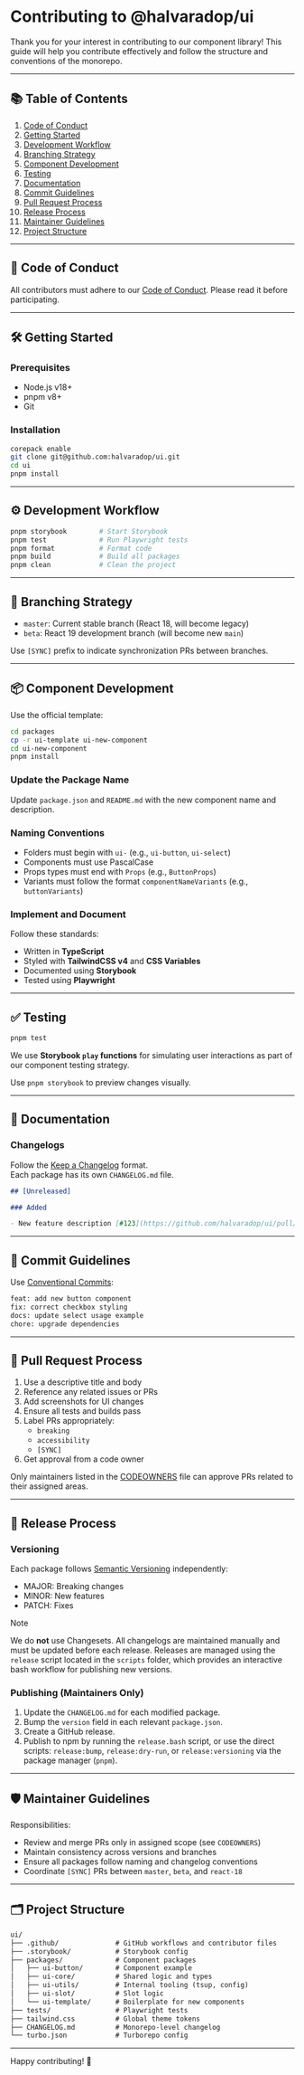 # Contributing to @halvaradop/ui

Thank you for your interest in contributing to our component library! This guide will help you contribute effectively and follow the structure and conventions of the monorepo.

---

## 📚 Table of Contents

1. [Code of Conduct](#code-of-conduct)
2. [Getting Started](#getting-started)
3. [Development Workflow](#development-workflow)
4. [Branching Strategy](#branching-strategy)
5. [Component Development](#component-development)
6. [Testing](#testing)
7. [Documentation](#documentation)
8. [Commit Guidelines](#commit-guidelines)
9. [Pull Request Process](#pull-request-process)
10. [Release Process](#release-process)
11. [Maintainer Guidelines](#maintainer-guidelines)
12. [Project Structure](#project-structure)

---

## 📜 Code of Conduct

All contributors must adhere to our [Code of Conduct](https://github.com/halvaradop/.github/blob/master/.github/CODE_OF_CONDUCT.md). Please read it before participating.

---

## 🛠 Getting Started

### Prerequisites

- Node.js v18+
- pnpm v8+
- Git

### Installation

```bash
corepack enable
git clone git@github.com:halvaradop/ui.git
cd ui
pnpm install
```

---

## ⚙️ Development Workflow

```bash
pnpm storybook        # Start Storybook
pnpm test             # Run Playwright tests
pnpm format           # Format code
pnpm build            # Build all packages
pnpm clean            # Clean the project
```

---

## 🌿 Branching Strategy

- `master`: Current stable branch (React 18, will become legacy)
- `beta`: React 19 development branch (will become new `main`)

Use `[SYNC]` prefix to indicate synchronization PRs between branches.

---

## 📦 Component Development

Use the official template:

```bash
cd packages
cp -r ui-template ui-new-component
cd ui-new-component
pnpm install
```

### Update the Package Name

Update `package.json` and `README.md` with the new component name and description.

### Naming Conventions

- Folders must begin with `ui-` (e.g., `ui-button`, `ui-select`)
- Components must use PascalCase
- Props types must end with `Props` (e.g., `ButtonProps`)
- Variants must follow the format `componentNameVariants` (e.g., `buttonVariants`)

### Implement and Document

Follow these standards:

- Written in **TypeScript**
- Styled with **TailwindCSS v4** and **CSS Variables**
- Documented using **Storybook**
- Tested using **Playwright**

---

## ✅ Testing

```bash
pnpm test
```

We use **Storybook `play` functions** for simulating user interactions as part of our component testing strategy.

Use `pnpm storybook` to preview changes visually.

---

## 🧾 Documentation

### Changelogs

Follow the [Keep a Changelog](https://keepachangelog.com/en/1.1.0/) format.  
Each package has its own `CHANGELOG.md` file.

```md
## [Unreleased]

### Added

- New feature description [#123](https://github.com/halvaradop/ui/pull/123)
```

---

## 📝 Commit Guidelines

Use [Conventional Commits](https://www.conventionalcommits.org/en/v1.0.0/):

```bash
feat: add new button component
fix: correct checkbox styling
docs: update select usage example
chore: upgrade dependencies
```

---

## 🚀 Pull Request Process

1. Use a descriptive title and body
2. Reference any related issues or PRs
3. Add screenshots for UI changes
4. Ensure all tests and builds pass
5. Label PRs appropriately:
   - `breaking`
   - `accessibility`
   - `[SYNC]`
6. Get approval from a code owner

Only maintainers listed in the [CODEOWNERS](https://github.com/halvaradop/ui/blob/master/.github/CODEOWNERS) file can approve PRs related to their assigned areas.

---

## 🔖 Release Process

### Versioning

Each package follows [Semantic Versioning](https://semver.org/) independently:

- MAJOR: Breaking changes
- MINOR: New features
- PATCH: Fixes

> [!NOTE]
> We do **not** use Changesets. All changelogs are maintained manually and must be updated before each release. Releases are managed using the `release` script located in the `scripts` folder, which provides an interactive bash workflow for publishing new versions.

### Publishing (Maintainers Only)

1. Update the `CHANGELOG.md` for each modified package.
2. Bump the `version` field in each relevant `package.json`.
3. Create a GitHub release.
4. Publish to npm by running the `release.bash` script, or use the direct scripts: `release:bump`, `release:dry-run`, or `release:versioning` via the package manager (`pnpm`).

---

## 🛡 Maintainer Guidelines

Responsibilities:

- Review and merge PRs only in assigned scope (see `CODEOWNERS`)
- Maintain consistency across versions and branches
- Ensure all packages follow naming and changelog conventions
- Coordinate `[SYNC]` PRs between `master`, `beta`, and `react-18`

---

## 🗂 Project Structure

```txt
ui/
├── .github/              # GitHub workflows and contributor files
├── .storybook/           # Storybook config
├── packages/             # Component packages
│   ├── ui-button/        # Component example
│   ├── ui-core/          # Shared logic and types
│   ├── ui-utils/         # Internal tooling (tsup, config)
│   ├── ui-slot/          # Slot logic
│   └── ui-template/      # Boilerplate for new components
├── tests/                # Playwright tests
├── tailwind.css          # Global theme tokens
├── CHANGELOG.md          # Monorepo-level changelog
└── turbo.json            # Turborepo config
```

---

Happy contributing! 🎉
